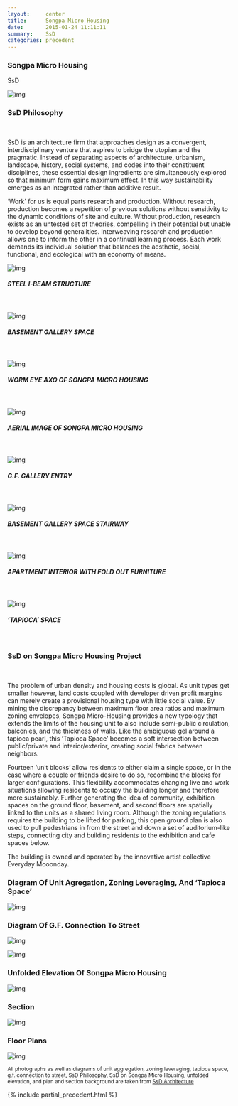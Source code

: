 ```yaml
---
layout:     center
title:      Songpa Micro Housing
date:       2015-01-24 11:11:11
summary:    SsD
categories: precedent
---
```


<h3 class="h3 o1">Songpa Micro Housing</h3>
SsD<br>

![img ](/images/ssd-2.jpg)


### SsD Philosophy
<br>

SsD is an architecture firm that approaches design as a convergent, interdisciplinary venture that aspires to bridge the utopian and the pragmatic. Instead of separating aspects of architecture, urbanism, landscape, history, social systems, and codes into their constituent disciplines, these essential design ingredients are simultaneously explored so that minimum form gains maximum effect. In this way sustainability emerges as an integrated rather than additive result. 

‘Work’ for us is equal parts research and production. Without research, production becomes a repetition of previous solutions without sensitivity to the dynamic conditions of site and culture. Without production, research exists as an untested set of theories, compelling in their potential but unable to develop beyond generalities. Interweaving research and production allows one to inform the other in a continual learning process. Each work demands its individual solution that balances the aesthetic, social, functional, and ecological with an economy of means.

![img ](/images/ssd-1.jpg)
##### STEEL I-BEAM STRUCTURE
<br>

![img ](/images/ssd-3.jpg)
##### BASEMENT GALLERY SPACE
<br>

![img ](/images/ssd-4.jpg)
##### WORM EYE AXO OF SONGPA MICRO HOUSING
<br>

![img ](/images/ssd-5.jpg)
##### AERIAL IMAGE OF SONGPA MICRO HOUSING
<br>

![img ](/images/ssd-6.jpg)
##### G.F. GALLERY ENTRY
<br>

![img ](/images/ssd-7.jpg)
##### BASEMENT GALLERY SPACE STAIRWAY
<br>

![img ](/images/ssd-8.jpg)
##### APARTMENT INTERIOR WITH FOLD OUT FURNITURE
<br>

![img ](/images/ssd-9.jpg)
##### ‘TAPIOCA’ SPACE
<br>

### SsD on Songpa Micro Housing Project
<br>

The problem of urban density and housing costs is global. As unit types get smaller however, land costs coupled with developer driven profit margins can merely create a provisional housing type with little social value. By mining the discrepancy between maximum floor area ratios and maximum zoning envelopes, Songpa Micro-Housing provides a new typology that extends the limits of the housing unit to also include semi-public circulation, balconies, and the thickness of walls. Like the ambiguous gel around a tapioca pearl, this ‘Tapioca Space’ becomes a soft intersection between public/private and interior/exterior, creating social fabrics between neighbors. 

Fourteen ‘unit blocks’ allow residents to either claim a single space, or in the case where a couple or friends desire to do so, recombine the blocks for larger configurations. This flexibility accommodates changing live and work situations allowing residents to occupy the building longer and therefore more sustainably. Further generating the idea of community, exhibition spaces on the ground floor, basement, and second floors are spatially linked to the units as a shared living room. Although the zoning regulations requires the building to be lifted for parking, this open ground plan is also used to pull pedestrians in from the street and down a set of auditorium-like steps, connecting city and building residents to the exhibition and cafe spaces below. 

The building is owned and operated by the innovative artist collective Everyday Mooonday.

### Diagram Of Unit Agregation, Zoning Leveraging, And ‘Tapioca Space’
![img ](/images/ssd-1.png)

### Diagram Of G.F. Connection To Street
![img ](/images/ssd-2.png)

![img ](/images/ssd-3.png)

### Unfolded Elevation Of Songpa Micro Housing
![img ](/images/ssd-4.png)

### Section
![img ](/images/ssd-5.png)

### Floor Plans
![img ](/images/ssd-6.png)

<small>All photographs as well as diagrams of unit aggregation, zoning leveraging, tapioca space, g.f. connection to street, SsD
Philosophy, SsD on Songpa Micro Housing, unfolded elevation, and plan and section background are taken from [SsD Architecture](http://www.ssdarchitecture.com/)</small>

{% include partial_precedent.html %}